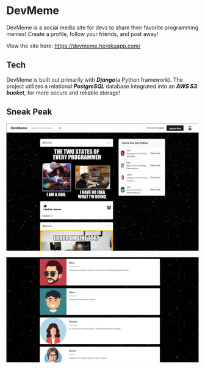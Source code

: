 # DevMeme

DevMeme is a social media site for devs to share their favorite programming memes! Create a profile, follow your friends, and post away! 

View the site here: https://devmeme.herokuapp.com/

## Tech

DevMeme is built out primarily with ***Django***(a Python framework). The project utilizes a relational ***PostgreSQL*** database integrated into an ***AWS S3 bucket***, for more secure and reliable storage!

## Sneak Peak

![](./images/Screen%20Shot%202023-02-21%20at%2010.09.53%20PM.png)

![](./images/Screen%20Shot%202023-02-18%20at%2011.37.49%20PM.png)



